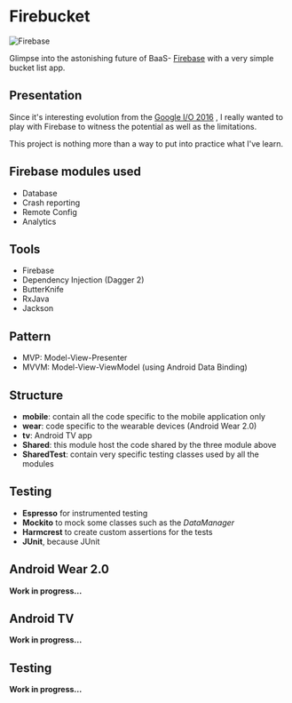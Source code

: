 # Firebucket
![Firebase](https://raw.githubusercontent.com/remychantenay/Firebucket/master/blob/header.jpg)

Glimpse into the astonishing future of BaaS- [Firebase](https://www.firebase.com/) with a very simple bucket list app.

## Presentation
Since it's interesting evolution from the [Google I/O 2016](https://developers.googleblog.com/2016/05/firebase-expands-to-become-unified-app.html)
, I really wanted to play with Firebase to witness the potential as well as the limitations.

This project is nothing more than a way to put into practice what I've learn.

## Firebase modules used
* Database
* Crash reporting
* Remote Config
* Analytics

## Tools
* Firebase
* Dependency Injection (Dagger 2)
* ButterKnife
* RxJava
* Jackson

## Pattern
* MVP: Model-View-Presenter
* MVVM: Model-View-ViewModel (using Android Data Binding)

## Structure
* **mobile**: contain all the code specific to the mobile application only
* **wear**: code specific to the wearable devices (Android Wear 2.0)
* **tv**: Android TV app
* **Shared**: this module host the code shared by the three module above
* **SharedTest**: contain very specific testing classes used by all the modules

## Testing
* **Espresso** for instrumented testing
* **Mockito** to mock some classes such as the *DataManager*
* **Harmcrest** to create custom assertions for the tests
* **JUnit**, because JUnit

## Android Wear 2.0
__Work in progress...__

## Android TV
__Work in progress...__

## Testing
__Work in progress...__